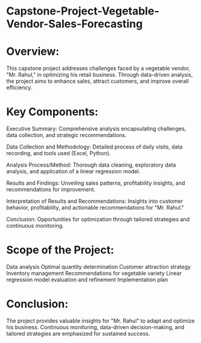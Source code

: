 # Capstone-Project-Vegetable-Vendor-Sales-Forecasting
# Overview:
This capstone project addresses challenges faced by a vegetable vendor, "Mr. Rahul," in optimizing his retail business. Through data-driven analysis, the project aims to enhance sales, attract customers, and improve overall efficiency.

# Key Components:
Executive Summary: Comprehensive analysis encapsulating challenges, data collection, and strategic recommendations.

Data Collection and Methodology: Detailed process of daily visits, data recording, and tools used (Excel, Python).

Analysis Process/Method: Thorough data cleaning, exploratory data analysis, and application of a linear regression model.

Results and Findings: Unveiling sales patterns, profitability insights, and recommendations for improvement.

Interpretation of Results and Recommendations: Insights into customer behavior, profitability, and actionable recommendations for "Mr. Rahul."

Conclusion: Opportunities for optimization through tailored strategies and continuous monitoring.

# Scope of the Project:

Data analysis
Optimal quantity determination
Customer attraction strategy
Inventory management
Recommendations for vegetable variety
Linear regression model evaluation and refinement
Implementation plan

# Conclusion:
The project provides valuable insights for "Mr. Rahul" to adapt and optimize his business. Continuous monitoring, data-driven decision-making, and tailored strategies are emphasized for sustained success.
